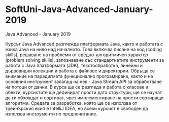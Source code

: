 # SoftUni-Java-Advanced-January-2019
Java Advanced - January 2019

Курсът Java Advanced разглежда платформата Java, както и работата с езика Java на ниво над началното.
Това включва писане на код (coding skills), решаване на проблеми от средно-алгоритмичен характер (problem solving skills), запознаване със стандартнатите инструменти за работа с Java платформата (JDK), текстообработка, линейни и дървовидни колекции и работа с файлове и директории. Обръща се внимание на парадигмата функционално програмиране, както и на основния инструмент залагащ на нея - Java Stream API за обработване на потоци от данни. В курса ще се разгледа и работа с класове и обекти, курсистите ще дефинират прости дата структури, ще се научат да ги обхождат и сортират, чрез имплементиране на прости сортиращи алгоритми. Средата за разработка, която ще се използва от трейнърския екип е IntelliJ IDEA, но всеки курсист е свободен да използва инструменти по предпочитание.